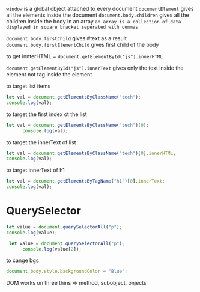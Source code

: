 `window` is a global object attached to every document
`documentElement` gives all the elements inside the document
`document.body.children` gives all the children inside the body in an array
`an array is a collection of data displayed in square bracket seperated with commas`

`document.body.firstChild` gives #text as a result
`document.body.firstElementChild` gives first child of the body

to get innterHTML = `document.getElementById("js").innerHTML`

`document.getElementById("js").innerText` gives only the text inside the element not tag inside the element

to target list items

```javascript
let val = document.getElementsByClassName("tech");
console.log(val);
```

to target the first index ot the list

```javaScript
let val = document.getElementsByClassName("tech")[0];
      console.log(val);
```

to target the innerText of list

```javascript
let val = document.getElementsByClassName("tech")[0].innerHTML;
console.log(val);
```

to target innerText of h1

```javascript
let val = document.getElementsByTagName("h1")[0].innerText;
console.log(val);
```

# QuerySelector

```javascript
let value = document.querySelectorAll("p");
console.log(value);
```

```Javascript
 let value = document.querySelectorAll("p");
      console.log(value[2]);
```

to cange bgc

```javascript
document.body.style.backgroundColor = "Blue";
```

DOM works on three thins => method, subobject, onjects

